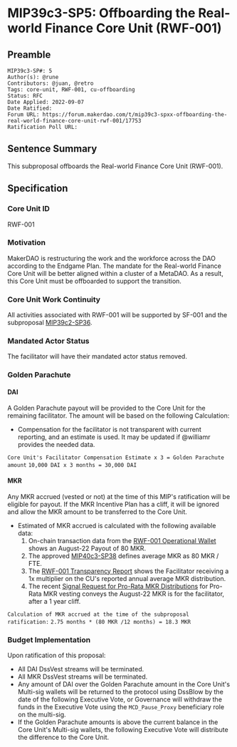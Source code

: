 # MIP39c3-SP5: Offboarding the Real-world Finance Core Unit (RWF-001)

## Preamble
```
MIP39c3-SP#: 5
Author(s): @rune
Contributors: @juan, @retro
Tags: core-unit, RWF-001, cu-offboarding
Status: RFC
Date Applied: 2022-09-07
Date Ratified:
Forum URL: https://forum.makerdao.com/t/mip39c3-spxx-offboarding-the-real-world-finance-core-unit-rwf-001/17753
Ratification Poll URL:
```

## Sentence Summary
This subproposal offboards the Real-world Finance Core Unit (RWF-001).

## Specification
### Core Unit ID
RWF-001

### Motivation
MakerDAO is restructuring the work and the workforce across the DAO according to the Endgame Plan. The mandate for the Real-world Finance Core Unit will be better aligned within a cluster of a MetaDAO. As a result, this Core Unit must be offboarded to support the transition.

### Core Unit Work Continuity
All activities associated with RWF-001 will be supported by SF-001 and the subproposal [MIP39c2-SP36](https://forum.makerdao.com/t/mip39c2-sp36-modifying-strategic-finance-core-unit-mandate-sf-001/17750).

### Mandated Actor Status
The facilitator will have their mandated actor status removed.

### Golden Parachute
#### DAI
A Golden Parachute payout will be provided to the Core Unit for the remaining facilitator. The amount will be based on the following Calculation:
* Compensation for the facilitator is not transparent with current reporting, and an estimate is used. It may be updated if @williamr provides the needed data.

`Core Unit's Facilitator Compensation Estimate x 3 = Golden Parachute amount`
`10,000 DAI x 3 months = 30,000 DAI`

#### MKR
Any MKR accrued (vested or not) at the time of this MIP's ratification will be eligible for payout. If the MKR Incentive Plan has a cliff, it will be ignored and allow the MKR amount to be transferred to the Core Unit.
* Estimated of MKR accrued is calculated with the following available data:
    1. On-chain transaction data from the [RWF-001 Operational Wallet](https://gnosis-safe.io/app/eth:0xD1505ee500791490DE8642353BA6A5b92e3550F7/transactions/history) shows an August-22 Payout of 80 MKR.
    2. The approved [MIP40c3-SP38](https://forum.makerdao.com/t/mip40c3-sp38-real-world-finance-core-unit-mkr-compensation-rwf-001/10447) defines average MKR as 80 MKR / FTE.
    3. The [RWF-001 Transparency Report](https://github.com/makerdao-rwf001/transparency-reporting/blob/main/monthly-budget-statements/2022-06.md#fte) shows the Facilitator receiving a 1x multiplier on the CU's reported annual average MKR distribution.
    4. The recent [Signal Request for Pro-Rata MKR Distributions](https://forum.makerdao.com/t/signal-request-mkr-pro-rata-vesting-community-sentiment-poll/17350) for Pro-Rata MKR vesting conveys the August-22 MKR is for the facilitator, after a 1 year cliff.

`Calculation of MKR accrued at the time of the subproposal ratification:`
`2.75 months * (80 MKR /12 months) = 18.3 MKR`

### Budget Implementation
Upon ratification of this proposal:
* All DAI DssVest streams will be terminated.
* All MKR DssVest streams will be terminated.
* Any amount of DAI over the Golden Parachute amount in the Core Unit's Multi-sig wallets will be returned to the protocol using DssBlow by the date of the following Executive Vote, or Governance will withdraw the funds in the Executive Vote using the `MCD_Pause_Proxy` beneficiary role on the multi-sig.
* If the Golden Parachute amounts is above the current balance in the Core Unit's Multi-sig wallets, the following Executive Vote will distribute the difference to the Core Unit.
